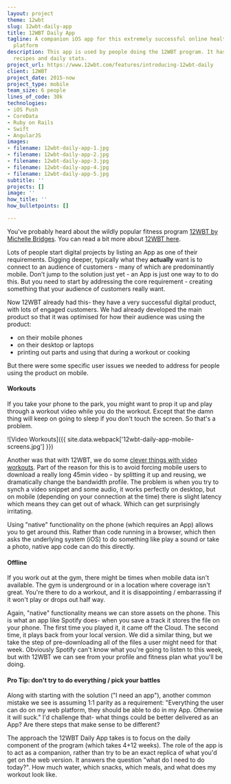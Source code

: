 ```yaml
---
layout: project
theme: 12wbt
slug: 12wbt-daily-app
title: 12WBT Daily App
tagline: A companion iOS app for this extremely successful online health and fitness
  platform
description: This app is used by people doing the 12WBT program. It has workouts,
  recipes and daily stats.
project_url: https://www.12wbt.com/features/introducing-12wbt-daily
client: 12WBT
project_date: 2015-now
project_type: mobile
team_size: 6 people
lines_of_code: 30k
technologies:
- iOS Push
- CoreData
- Ruby on Rails
- Swift
- AngularJS
images:
- filename: 12wbt-daily-app-1.jpg
- filename: 12wbt-daily-app-2.jpg
- filename: 12wbt-daily-app-3.jpg
- filename: 12wbt-daily-app-4.jpg
- filename: 12wbt-daily-app-5.jpg
subtitle: ''
projects: []
image: ''
how_title: ''
how_bulletpoints: []

---
```

You've probably heard about the wildly popular fitness program [12WBT by Michelle Bridges](/portfolio/12wbt/). You can read a bit more about [12WBT here](/portfolio/12wbt/).

Lots of people start digital projects by listing an App as one of their requirements. Digging deeper, typically what they **actually** want is to connect to an audience of customers - many of which are predominantly mobile. Don't jump to the solution just yet - an App is just one way to to do this. But you need to start by addressing the core requirement - creating something that your audience of customers really want.

Now 12WBT already had this- they have a very successful digital product, with lots of engaged customers. We had already developed the main product so that it was optimised for how their audience was using the product:

* on their mobile phones
* on their desktop or laptops
* printing out parts and using that during a workout or cooking

But there were some specific user issues we needed to address for people using the product on mobile.

#### Workouts

If you take your phone to the park, you might want to prop it up and play through a workout video while you do the workout. Except that the damn thing will keep on going to sleep if you don't touch the screen. So that's a problem.

!\[Video Workouts\]({{ site.data.webpack['12wbt-daily-app-mobile-screens.jpg'] }})

Another was that with 12WBT, we do some [clever things with video workouts](/portfolio/12wbt-dynamic-video/). Part of the reason for this is to avoid forcing mobile users to download a really long 45min video - by splitting it up and reusing, we dramatically change the bandwidth profile. The problem is when you try to synch a video snippet and some audio, it works perfectly on desktop, but on mobile (depending on your connection at the time) there is slight latency which means they can get out of whack. Which can get surprisingly irritating.

Using "native" functionality on the phone (which requires an App) allows you to get around this. Rather than code running in a browser, which then asks the underlying system (iOS) to do something like play a sound or take a photo, native app code can do this directly.

#### Offline

If you work out at the gym, there might be times when mobile data isn't available. The gym is underground or in a location where coverage isn't great. You're there to do a workout, and it is disappointing / embarrassing if it won't play or drops out half way.

Again, "native" functionality means we can store assets on the phone. This is what an app like Spotify does- when you save a track it stores the file on your phone. The first time you played it, it came off the Cloud. The second time, it plays back from your local version. We did a similar thing, but we take the step of pre-downloading all of the files a user might need for that week. Obviously Spotify can't know what you're going to listen to this week, but with 12WBT we can see from your profile and fitness plan what you'll be doing.

#### Pro Tip: don't try to do everything / pick your battles

Along with starting with the solution ("I need an app"), another common mistake we see is assuming 1:1 parity as a requirement: "Everything the user can do on my web platform, they should be able to do in my App. Otherwise it will suck."
I'd challenge that- what things could be better delivered as an App? Are there steps that make sense to be different?

The approach the 12WBT Daily App takes is to focus on the daily component of the  program (which takes 4+12 weeks). The role of the app is to act as a companion, rather than try to be an exact replica of what you'd get on the web version. It answers the question "what do I need to do today?". How much water, which snacks, which meals, and what does my workout look like.